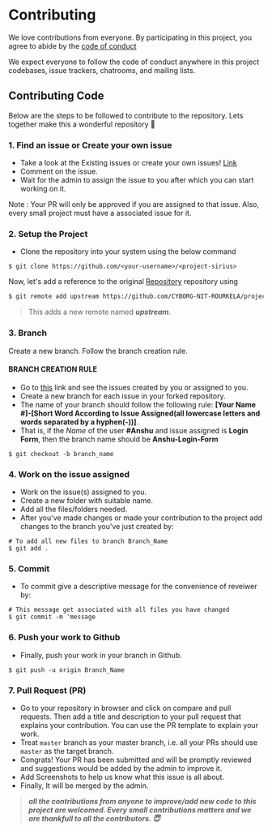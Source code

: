 # Contributing

We love contributions from everyone.
By participating in this project,
you agree to abide by the [code of conduct](https://github.com/<user-or-organisation-name>/<repo-name>/blob/master/CODE_OF_CONDUCT.md)

We expect everyone to follow the code of conduct
anywhere in this project codebases,
issue trackers, chatrooms, and mailing lists.

## Contributing Code

Below are the steps to be followed to contribute to the repository. Lets together make this a wonderful repository 💪

### 1. Find an issue or Create your own issue

- Take a look at the Existing issues or create your own issues! [Link](https://github.com/<CYBORG-NIT-ROURKELA>/<project-sirius>/issues) 
- Comment on the issue.
- Wait for the admin to assign the issue to you after which you can start working on it.

Note : Your PR will only be approved if you are assigned to that issue. Also, every small project must have a associated issue for it.

### 2. Setup the Project

- Clone the repository into your system using the below command

```
$ git clone https://github.com/<your-username>/<project-sirius>
```
Now, let's add a reference to the original [Repository](https://github.com/CYBORG-NIT-ROURKELA/project-sirius) repository using

```sh
$ git remote add upstream https://github.com/CYBORG-NIT-ROURKELA/project-sirius.git
```

> This adds a new remote named ***upstream***.




### 3. Branch
Create a new branch. Follow the branch creation rule. 
#### BRANCH CREATION RULE
* Go to [this](https://github.com/CYBORG-NIT-ROURKELA/project-sirius/issues) link and see the issues created by you or assigned to you.
* Create a new branch for each issue in your forked repository.
* The name of your branch should follow the following rule: **[Your Name #]-[Short Word According to Issue Assigned(all lowercase letters and words separated by a hyphen(-))]**.
* That is, if the *Name* of the user **#Anshu** and issue assigned is **Login Form**, then the branch name should be **Anshu-Login-Form**

```
$ git checkout -b branch_name
```

### 4. Work on the issue assigned
- Work on the issue(s) assigned to you. 
- Create a new folder with suitable name. 
- Add all the files/folders needed.
- After you've made changes or made your contribution to the project add changes to the branch you've just created by:
```
# To add all new files to branch Branch_Name
$ git add .
```
### 5. Commit
- To commit give a descriptive message for the convenience of reveiwer by:
```
# This message get associated with all files you have changed
$ git commit -m 'message
```

### 6. Push your work to Github

- Finally, push your work in your branch in Github.

```
$ git push -u origin Branch_Name
```

### 7. Pull Request (PR)

- Go to your repository in browser and click on compare and pull requests. Then add a title and description to your pull request that explains your contribution. You can use the PR template to explain your work.
- Treat `master` branch as your master branch, i.e. all your PRs should use `master` as the target branch.
- Congrats! Your PR has been submitted and will be promptly reviewed and suggestions would be added by the admin to improve it.
- Add Screenshots to help us know what this issue is all about.
- Finally, It will be merged by the admin.


> **_all the contributions from anyone to improve/add new code to this project are welcomed. Every small contributions matters and we are thankfull to all the contributors. 😇_**
